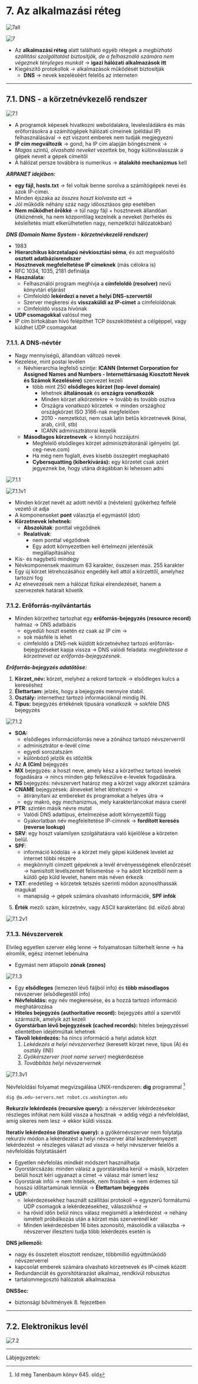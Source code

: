 # 7. Az alkalmazási réteg

![7all](images/7all.png)

![7](images/7.png)

* Az **alkalmazási réteg** alatt található egyéb rétegek a *megbízható szállítási szolgáltatást biztosítják, de a felhasználó számára nem végeznek tényleges munkát* -> **igazi hálózati alkalmazások itt**
* Kiegészítő protokollok -> alkalmazások működését biztosítják
  * **DNS** -> nevek kezeléséért felelős az interneten

---

## 7.1. DNS - a körzetnévkezelő rendszer

![7.1](images/7.1.png)

* A programok képesek hivatkozni weboldalakra, levelesládákra és más erőforrásokra a számítógépek hálózati címeinek (például IP) felhasználásával -> ezt viszont emberek nem tudják megjegyezni
* **IP cím megváltozik** -> gond, ha IP cím alapján böngésznénk ->
* *Magas szintű, olvasható neveket* vezettek be, hogy különválasszák a gépek neveit a gépek címeitől
* A hálózat persze továbbra is numerikus -> **átalakító mechanizmus** kell

***ARPANET idejében:***
* **egy fájl, hosts.txt** -> fel voltak benne sorolva a számítógépek nevei és azok IP-címei.
* Minden éjszaka az *összes hoszt kiolvasta* ezt ->
* Jól működik néhány száz nagy időosztásos gép esetében
* **Nem működhet örökké** -> túl nagy fájl + hosztnevek állandóan ütköznének, ha nem központilag kezelnék a neveket (terhelés és késleltetés miatt elkerülhetetlen nagy, nemzetközi hálózatokban)

***DNS (Domain Name System - körzetnévkezelő rendszer)***
* 1983
* **Hierarchikus körzetalapú névkiosztási séma**, és azt megvalósító **osztott adatbázisrendszer**
* **Hosztnevek megfeleltetése IP címeknek** (más célokra is)
* RFC 1034, 1035, 2181 definiálja
* **Használata:**
  * Felhasználói program meghívja a **címfeloldó (resolver)** nevű könyvtári eljárást
  * Címfeloldó **lekérdezi a nevet a helyi DNS-szervertől**
  * Szerver megkeresi és **visszaküldi az IP-címet** a címfeloldónak
  * Címfeloldó vissza hívónak
* **UDP csomagokkal** valósul meg
* IP cím birtokában hívó felépíthet TCP összeköttetést a célgéppel, vagy küldhet UDP csomagokat

### 7.1.1. A DNS-névtér

* Nagy mennyiségű, állandóan változó nevek
* Kezelése, mint postai levélen
  * Névhierarchia legfelső szintje: **ICANN (Internet Corporation for Assigned Names and Numbers - Internettársaság Kiosztott Nevek és Számok Kezelésére)** szervezet kezeli
    * több mint 250 **elsődleges körzet (top-level domain)**
      * lehetnek **általánosak** és **országra vonatkozók**
      * Minden körzet alkörzetekre -> tovább és tovább osztva
      * Országra vonatkozó körzetek -> minden országhoz országkörzet ISO 3166-nak megfelelően
      * 2010 - nemzetközi, nem csak latin betűs körzetnevek (kínai, arab, cirill, stb)
      * ICANN adminisztrátorai kezelik
  * **Másodlagos körzetnevek** -> könnyű hozzájutni
    * Megfelelő elsődleges körzet adminisztrátoránál igényelni (pl. ceg-neve.com)
    * Ha még nem foglalt, éves kisebb összegért megkapható
    * **Cybersquatting (kiberkivárás):** egy körzetet csak azért jegyeznek be, hogy utána drágábban ki lehessen adni

![7.1.1](images/7.1.1.png)

![7.1.1v1](images/7.1.1v1.png)

* Minden körzet nevét az adott névtől a (névtelen) gyökérhez felfelé vezető út adja
* A komponenseket **pont** választja el egymástól (dot)
* **Körzetnevek lehetnek:**
  * **Abszolútak**: ponttal végződnek
  * **Realatívak**: 
    * nem ponttal végződnek
    * Egy adott környezetben kell értelmezni jelentésük megállapításához
* Kis- és nagybetű mindegy
* Névkomponensek maximum 63 karakter, összesen max. 255 karakter
* Egy új körzet létrehozásához engedély kell attól a körzettől, amelyhez tartozni fog
* Az elnevezések nem a hálózat fizikai elrendezését, hanem a szervezetek határait követik

### 7.1.2. Erőforrás-nyilvántartás

* Minden körzethez tartozhat egy **erőforrás-bejegyzés (resource record)** halmaz -> DNS adatbázis
  * egyedüli hoszt esetén ez csak az IP cím ->
  * sok másféle is lehet
  * címfeloldó a DNS-nek küldött körzetnévhez tartozó erőforrás-bejegyzéseket kapja vissza -> DNS valódi feladata: *megfeleltesse a körzetnevet az erőforrás-bejegyzésnek.*

***Erőforrás-bejegyzés adatötöse:***
1. **Körzet_név:** körzet, melyhez a rekord tartozik -> elsődleges kulcs a kereséshez
2. **Élettartam:** jelzés, hogy a bejegyzés mennyire stabil.
3. **Osztály:** internethez tartozó információknál mindig IN.
4. **Típus:** bejegyzés értékének típusára vonatkozik -> sokféle DNS bejegyzés

![7.1.2](images/7.1.2.jpg)

* **SOA:**
  * elsődleges információforrás neve a zónához tartozó névszerverről
  * adminisztrátor e-levél címe
  * egyedi sorozatszám
  * különböző jelzők és időzítők
* Az **A (Cím)** bejegyzés
* **MX** bejegyzés: a hoszt neve, amely kész a körzethez tartozó levelek fogadására -> nincs minden gép felkészülve e-levelek fogadására.
* **NS** bejegyzés: névszervert határoz meg a körzet vagy alkörzet számára
* **CNAME** bejegyzések: álneveket lehet létrehozni ->
  * átirányítani az embereket és programokat a helyes útra ->
  * egy makró, egy mechanizmus, mely karakterláncokat másra cserél
* **PTR**: szintén másik névre mutat
  * Valódi DNS adattípus, értelmezése adott környezettől függ
  * Gyakorlatban név megfeleltetése IP-címnek -> **fordított keresés (reverse lookup)**
* **SRV**: egy hoszt valamilyen szolgáltatásra való kijelölése a körzeten belül.
* **SPF**: 
  * információ kódolás -> a körzet mely gépei küldenek levelet az internet többi részére
  * megkönnyíti címzett gépeknek a levél érvényességének ellenőrzését -> hamisított levélszemét felismerése -> ha adott körzetből nem a küldő gép küld levelet, hanem más néven érkezik
* **TXT**: eredetileg -> körzetek tetszés szerinti módon azonosíthassák magukat
  * manapság -> gépek számára olvasható információk, **SPF infók**

5. **Érték** mező: szám, körzetnév, vagy ASCII karakterlánc (ld. előző ábra)

![7.1.2v1](images/7.1.2v1.jpg)

### 7.1.3. Névszerverek

Elvileg egyetlen szerver elég lenne -> folyamatosan túlterhelt lenne -> ha elromlik, egész internet lebénulna
* Egymást nem átlapoló **zónak (zones)**

![7.1.3](images/7.1.3.jpg)

* Egy **elsődleges** (lemezen lévő fáljból info) és **több másodlagos** névszerver (elsődlegestől info)
* **Névfeloldás:** egy név megkeresése, és a hozzá tartozó információ meghatározása
* **Hiteles bejegyzés (authoritative record):** bejegyzés attól a szervtől származik, amelyik azt kezeli
* **Gyorstárban lévő bejegyzések (cached records):** hiteles bejegyzéssel ellentétben idejétmúltak lehetnek
* **Távoli lekérdezés:** ha nincs információ a helyi adatok közt
  1. *Lekédezés a helyi névszerverhez* (keresett körzet neve, típus (A) és osztály (IN))
  2. *Gyökérszerver (root name server)* megkérdezése
  3. *Továbbítás helyi névszervernek*

![7.1.3v1](images/7.1.3v1.jpg)

Névfeloldási folyamat megvizsgálása UNIX-rendszeren: **dig** programmal [^1]

```dig @a.edu-servers.net robot.cs.washington.edu```

**Rekurzív lekérdezés (recursive query):** a névszerver lekérdezésekor részleges infókat nem küld vissza a hosztnak -> addig végzi a névfeloldást, amíg sikeres nem lesz -> ekkor küldi vissza.

**Iteratív lekérdezése (iterative query):** a gyökérnévszerver nem folytatja rekurzív módon a lekérdezést a helyi névszerver által kezdeményezett lekérdezést -> részleges választ ad vissza -> helyi névszerver felelős a névfeloldás folytatásáért

* Egyetlen névfelolás mindkét módszert használhatja
* Gyorstárcsázás: minden válasz a gyorstárakba kerül -> másik, körzeten belüli hoszt kéri ugyanazt a címet -> válasz már ismert lesz
* Gyorstárak infói -> nem hitelesek, nem frissítek -> nem érdemes túl hosszú időtartamúnak lenniük -> **Élettartam bejegyzés**
* **UDP:** 
  * lekérdezésekhez használt szállítási protokoll -> egyszerű formátumú UDP csomagok a lekérdezésekhez, válaszokhoz ->
  * ha rövid időn belül nincs válasz megismétli a lekérdezést -> néhány ismételt próbálkozás után a körzet más szerverénél kér
  * Minden lekérdezésben 16 bites azonosító, másolódik a válaszba -> névszerver illeszteni tudja több lekérdezés esetén is

**DNS jellemzői:**
* nagy és összetett elosztott rendszer, többmillió együttműködő névszerverrel
* kapcsolat emberek számára olvasható körzetnevek és IP-címek között
* Redundanciát és gyorsítótárazást alkalmaz, rendkívül robusztus
* tartalommegosztó hálózatok alkalmazása

**DNSSec:**
* biztonsági bővítmények 8. fejezetben

---

## 7.2. Elektronikus levél

![7.2](images/7.2.png)




---
Lábjegyzetek:
[^1]: ld még Tanenbaum könyv 645. old